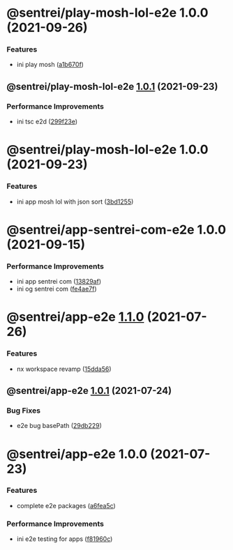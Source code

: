 # @sentrei/play-mosh-lol-e2e 1.0.0 (2021-09-26)

### Features

- ini play mosh ([a1b670f](https://github.com/sentrei/sentrei/commit/a1b670f59edd63b06eb6fb4fb6d3d17aa6fbb6d6))

## @sentrei/play-mosh-lol-e2e [1.0.1](https://github.com/sentrei/sentrei/compare/@sentrei/play-mosh-lol-e2e@1.0.0...@sentrei/play-mosh-lol-e2e@1.0.1) (2021-09-23)

### Performance Improvements

- ini tsc e2d ([299f23e](https://github.com/sentrei/sentrei/commit/299f23e4bc09c199ec375ac894f3e8d6709a94be))

# @sentrei/play-mosh-lol-e2e 1.0.0 (2021-09-23)

### Features

- ini app mosh lol with json sort ([3bd1255](https://github.com/sentrei/sentrei/commit/3bd12550f6f1a2be250c0497c665e79e9d1ecd88))

# @sentrei/app-sentrei-com-e2e 1.0.0 (2021-09-15)

### Performance Improvements

- ini app sentrei com ([13829af](https://github.com/sentrei/sentrei/commit/13829af431926ee2e59cb7860110ea2f80ef3148))
- ini og sentrei com ([fe4ae7f](https://github.com/sentrei/sentrei/commit/fe4ae7f7cb4607645b7bea13f04b9fcbf88ddcd6))

# @sentrei/app-e2e [1.1.0](https://github.com/sentrei/sentrei/compare/@sentrei/app-e2e@1.0.1...@sentrei/app-e2e@1.1.0) (2021-07-26)

### Features

- nx workspace revamp ([15dda56](https://github.com/sentrei/sentrei/commit/15dda56c923c7def734ddc4fe9411188c0366c1a))

## @sentrei/app-e2e [1.0.1](https://github.com/sentrei/sentrei/compare/@sentrei/app-e2e@1.0.0...@sentrei/app-e2e@1.0.1) (2021-07-24)

### Bug Fixes

- e2e bug basePath ([29db229](https://github.com/sentrei/sentrei/commit/29db22962a5a894ad580b0907cb20e9d447f7c4d))

# @sentrei/app-e2e 1.0.0 (2021-07-23)

### Features

- complete e2e packages ([a6fea5c](https://github.com/sentrei/sentrei/commit/a6fea5c42aad5f5e8c2c4df2b0fdfeedf7f7d914))

### Performance Improvements

- ini e2e testing for apps ([f81960c](https://github.com/sentrei/sentrei/commit/f81960c517085dad86e355461e61387bca504f67))
